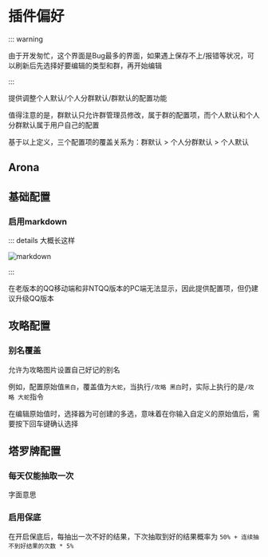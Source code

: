 # 插件偏好

::: warning

由于开发匆忙，这个界面是Bug最多的界面，如果遇上保存不上/报错等状况，可以刷新后先选择好要编辑的类型和群，再开始编辑

:::

提供调整个人默认/个人分群默认/群默认的配置功能

值得注意的是，群默认只允许群管理员修改，属于群的配置项，而个人默认和个人分群默认属于用户自己的配置

基于以上定义，三个配置项的覆盖关系为：群默认 > 个人分群默认 > 个人默认

## Arona

## 基础配置

### 启用markdown

::: details 大概长这样

<img src="/image/webui/plugins/markdown.webp" alt="markdown" />

:::

在老版本的QQ移动端和非NTQQ版本的PC端无法显示，因此提供配置项，但仍建议升级QQ版本

## 攻略配置

### 别名覆盖

允许为攻略图片设置自己好记的别名

例如，配置原始值`黑白`，覆盖值为`大蛇`，当执行`/攻略 黑白`时，实际上执行的是`/攻略 大蛇`指令

在编辑原始值时，选择器为可创建的多选，意味着在你输入自定义的原始值后，需要按下回车键确认选择

## 塔罗牌配置

### 每天仅能抽取一次

字面意思

### 启用保底

在开启保底后，每抽出一次不好的结果，下次抽取到好的结果概率为 `50% + 连续抽不到好结果的次数 * 5%`